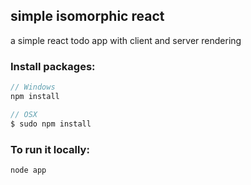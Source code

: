 ## simple isomorphic react 
   a simple react todo app with client and server rendering

### Install packages:

```js
// Windows
npm install

// OSX
$ sudo npm install
```

### To run it locally:
```
node app
```

